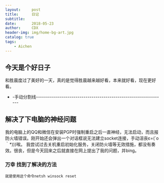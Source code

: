 ```yaml
---
layout:     post
title:      日记
subtitle:   
date:       2018-05-23
author:     CDX
header-img: img/home-bg-art.jpg
catalog: true
tags:
    - Aichen
---
```

## 今天是个好日子
和胜晨度过了美好的一天，真的是觉得胜晨越来越好看，本来就好看，现在更好看。

- -手动分割线-----------------------------------------------------------------
## 解决了下电脑的神经问题
我的电脑上的QQ和微信在安装PGP时强制重启之后一直神经，无法启动，而且报防火墙错误。刚开始还会弹出一个对话框说无法建立socket连接，手动沮丧ε=(´ο｀*)))唉。
我尝试过去关机重启初始化服务，关闭防火墙等无效措施，都没有奏效。很丧，但是今天回来之后就直接在网上提出了我的问题，并bing。
### 万幸 找到了解决的方法 
    就是使用这个命令netsh winsock reset

